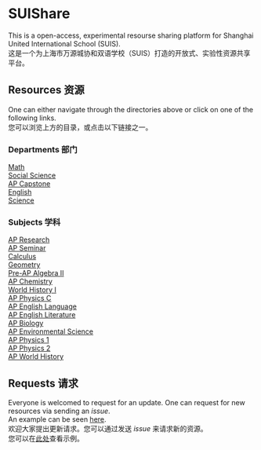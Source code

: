 # SUIShare
This is a open-access, experimental resourse sharing platform for Shanghai United International School (SUIS).  
这是一个为上海市万源城协和双语学校（SUIS）打造的开放式、实验性资源共享平台。

## Resources 资源
One can either navigate through the directories above or click on one of the following links.  
您可以浏览上方的目录，或点击以下链接之一。 
### Departments 部门
[Math](https://github.com/Jay-Feng2008/SUIShare/tree/master/Math)     
[Social Science](https://github.com/Jay-Feng2008/SUIShare/tree/master/Social%20Science)     
[AP Capstone](https://github.com/Jay-Feng2008/SUIShare/tree/master/AP%20Capstone)     
[English](https://github.com/Jay-Feng2008/SUIShare/tree/master/English)    
[Science](https://github.com/Jay-Feng2008/SUIShare/tree/master/Science)

### Subjects 学科
[AP Research](https://github.com/Jay-Feng2008/SUIShare/tree/master/AP%20Capstone/AP%20Research)    
[AP Seminar](https://github.com/Jay-Feng2008/SUIShare/tree/master/AP%20Capstone/AP%20Seminar)    
[Calculus](https://github.com/Jay-Feng2008/SUIShare/tree/master/Math/Calculus)      
[Geometry](https://github.com/Jay-Feng2008/SUIShare/tree/master/Math/Geometry)     
[Pre-AP Algebra II](https://github.com/Jay-Feng2008/SUIShare/tree/master/Math/Pre-AP%20Algebra%20II)      
[AP Chemistry](https://github.com/Jay-Feng2008/SUIShare/tree/master/Science/AP%20Chemistry)      
[World History I](https://github.com/Jay-Feng2008/SUIShare/tree/master/Social%20Science/World%20History%20I)     
[AP Physics C](https://github.com/Jay-Feng2008/SUIShare/tree/master/Science/AP%20Physics%20C)   
[AP English Language](https://github.com/Jay-Feng2008/SUIShare/tree/master/English/AP%20English%20Language)    
[AP English Literature](https://github.com/Jay-Feng2008/SUIShare/tree/master/English/AP%20English%20Literature)    
[AP Biology](https://github.com/Jay-Feng2008/SUIShare/tree/master/Science/AP%20Biology)     
[AP Environmental Science](https://github.com/Jay-Feng2008/SUIShare/tree/master/Science/AP%20Environmental%20Science)     
[AP Physics 1](https://github.com/Jay-Feng2008/SUIShare/tree/master/Science/AP%20Physics%201)     
[AP Physics 2](https://github.com/Jay-Feng2008/SUIShare/tree/master/Science/AP%20Physics%202)      
[AP World History](https://github.com/Jay-Feng2008/SUIShare/tree/master/Social%20Science/AP%20World%20History)      

## Requests 请求
Everyone is welcomed to request for an update. One can request for new resources via sending an *issue*.    
An example can be seen [here](https://github.com/Jay-Feng2008/SUIShare/issues/1).    
欢迎大家提出更新请求。您可以通过发送 *issue* 来请求新的资源。    
您可以在[此处](https://github.com/Jay-Feng2008/SUIShare/issues/1)查看示例。
